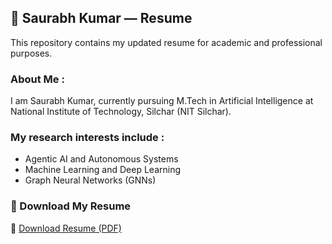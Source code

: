 ## 📄 Saurabh Kumar — Resume
This repository contains my updated resume for academic and professional purposes.

###  About Me :
I am Saurabh Kumar, currently pursuing M.Tech in Artificial Intelligence at  
National Institute of Technology, Silchar (NIT Silchar).

### My research interests include :
- Agentic AI and Autonomous Systems
- Machine Learning and Deep Learning
- Graph Neural Networks (GNNs)

### 📄 Download My Resume
📄 [Download Resume (PDF)](Saurabh_Resume.pdf)

